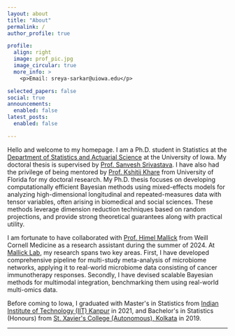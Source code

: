 ```yaml
---
layout: about
title: "About"
permalink: /
author_profile: true

profile:
  align: right
  image: prof_pic.jpg
  image_circular: true
  more_info: >
    <p>Email: sreya-sarkar@uiowa.edu</p>

selected_papers: false
social: true
announcements:
  enabled: false
latest_posts:
  enabled: false

---
```


Hello and welcome to my homepage. I am a Ph.D. student in Statistics at the [Department of Statistics and Actuarial Science](https://stat.uiowa.edu/) at the University of Iowa. My doctoral thesis is supervised by [Prof. Sanvesh Srivastava](https://blayes.github.io/). I have also had the privilege of being mentored by [Prof. Kshitij Khare](https://people.clas.ufl.edu/kdkhare/) from University of Florida for my doctoral research. 
My Ph.D. thesis focuses on developing computationally efficient Bayesian methods using mixed-effects models for analyzing high-dimensional longitudinal and repeated-measures data with tensor variables, often arising in biomedical and social sciences. These methods leverage dimension reduction techniques based on random projections, and provide strong theoretical guarantees along with practical utility.

I am fortunate to have collaborated with [Prof. Himel Mallick](http://www.himelmallick.org/) from Weill Cornell Medicine as a research assistant during the summer of 2024. At [Mallick Lab](https://mallicklab.weill.cornell.edu/), my research spans two key areas. First, I have developed comprehensive pipeline for multi-study meta-analysis of microbiome networks, applying it to real-world microbiome data consisting of cancer immunotherapy responses. Secondly, I have devised scalable Bayesian methods for multimodal integration, benchmarking them using real-world multi-omics data.  

Before coming to Iowa, I graduated with Master's in Statistics from [Indian Institute of Technology (IIT) Kanpur](https://www.iitk.ac.in/math/) in 2021, and Bachelor's in Statistics (Honours) from [St. Xavier's College (Autonomous), Kolkata](https://sxccal.edu/department-of-statistics) in 2019.

---

